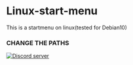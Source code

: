 # Linux-start-menu
This is a startmenu on linux(tested for Debian10)


### CHANGE THE PATHS
<a href="https://stimomc.de/discord"><img src="https://discordapp.com/api/guilds/664707991974576137/embed.png" alt="Discord server"/></a>
